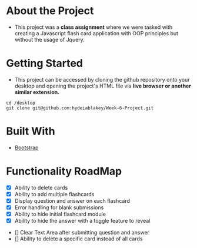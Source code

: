 # About the Project

- This project was a **class assignment** where we were tasked with creating a Javascript flash card application with OOP principles but without the usage of Jquery. 


# Getting Started
- This project can be accessed by cloning the github repository onto your desktop and opening the project's HTML file via **live browser or another similar extension.**

```
cd /desktop
git clone git@github.com:hydeiablakey/Week-6-Project.git

```

# Built With

* [Bootstrap](https://getbootstrap.com/)


# Functionality RoadMap
- [x] Ability to delete cards
- [x] Ability to add multiple flashcards
- [x] Display question and answer on each flashcard
- [x] Error handling for blank submissions
- [x] Ability to hide initial flashcard module
- [x] Ability to hide the answer with a toggle feature to reveal
- [] Clear Text Area after submitting question and answer
- [] Ability to delete a specific card instead of all cards
